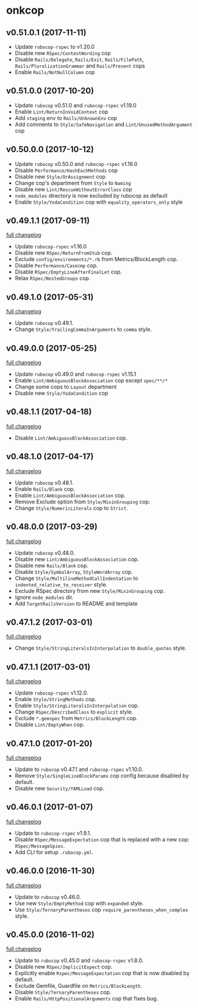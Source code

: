 # onkcop

## v0.51.0.1 (2017-11-11)

* Update `rubocop-rspec` to v1.20.0
* Disable new `RSpec/ContextWording` cop
* Disable `Rails/Delegate`, `Rails/Exit`, `Rails/FilePath`,
  `Rails/PluralizationGrammar` and `Rails/Present` cops
* Enable `Rails/NotNullColumn` cop


## v0.51.0.0 (2017-10-20)

* Update `rubocop` v0.51.0 and `rubocop-rspec` v1.19.0
* Enable `Lint/ReturnInVoidContext` cop
* Add `staging` env to `Rails/UnknownEnv` cop
* Add comments to `Style/SafeNavigation` and `Lint/UnusedMethodArgument` cop


## v0.50.0.0 (2017-10-12)

* Update `rubocop` v0.50.0 and `rubocop-rspec` v1.18.0
* Disable `Performance/HashEachMethods` cop
* Disable new `Style/OrAssignment` cop
* Change cop's department from `Style` to `Naming`
* Disable new `Lint/RescueWithoutErrorClass` cop
* `node_modules` directory is now excluded by rubocop as default
* Enable `Style/YodaCondition` cop with `equality_operators_only` style


## v0.49.1.1 (2017-09-11)

[full changelog](https://github.com/onk/onkcop/compare/v0.49.1.0...v0.49.1.1)

* Update `rubocop-rspec` v1.16.0
* Disable new `RSpec/ReturnFromStub` cop.
* Exclude `config/environments/*.rb` from Metrics/BlockLength cop.
* Disable `Performance/Casecmp` cop.
* Disable `RSpec/EmptyLineAfterFinalLet` cop.
* Relax `RSpec/NestedGroups` cop.


## v0.49.1.0 (2017-05-31)

[full changelog](https://github.com/onk/onkcop/compare/v0.49.0.0...v0.49.1.0)

* Update `rubocop` v0.49.1.
* Change `Style/TrailingCommaInArguments` to `comma` style.


## v0.49.0.0 (2017-05-25)

[full changelog](https://github.com/onk/onkcop/compare/v0.48.1.1...v0.49.0.0)

* Update `rubocop` v0.49.0 and `rubocop-rspec` v1.15.1
* Enable `Lint/AmbiguousBlockAssociation` cop except `spec/**/*`
* Change some cops to `Layout` department
* Disable new `Style/YodaCondition` cop


## v0.48.1.1 (2017-04-18)

[full changelog](https://github.com/onk/onkcop/compare/v0.48.1.0...v0.48.1.1)

* Disable `Lint/AmbiguousBlockAssociation` cop.


## v0.48.1.0 (2017-04-17)

[full changelog](https://github.com/onk/onkcop/compare/v0.48.0.0...v0.48.1.0)

* Update `rubocop` v0.48.1.
* Enable `Rails/Blank` cop.
* Enable `Lint/AmbiguousBlockAssociation` cop.
* Remove Exclude option from `Style/MixinGrouping` cop.
* Change `Style/NumericLiterals` cop to `Strict`.


## v0.48.0.0 (2017-03-29)

[full changelog](https://github.com/onk/onkcop/compare/v0.47.1.2...v0.48.0.0)

* Update `rubocop` v0.48.0.
* Disable new `Lint/AmbiguousBlockAssociation` cop.
* Disable new `Rails/Blank` cop.
* Disable `Style/SymbolArray`, `StyleWordArray` cop.
* Change `Style/MultilineMethodCallIndentation` to `indented_relative_to_receiver` style.
* Exclude RSpec directory from new `Style/MixinGrouping` cop.
* Ignore `node_modules` dir.
* Add `TargetRailsVersion` to README and template


## v0.47.1.2 (2017-03-01)

[full changelog](https://github.com/onk/onkcop/compare/v0.47.1.1...v0.47.1.2)

* Change `Style/StringLiteralsInInterpolation` to `double_quotes` style.


## v0.47.1.1 (2017-03-01)

[full changelog](https://github.com/onk/onkcop/compare/v0.47.1.0...v0.47.1.1)

* Update `rubocop-rspec` v1.12.0.
* Enable `Style/StringMethods` cop.
* Enable `Style/StringLiteralsInInterpolation` cop.
* Change `RSpec/DescribedClass` to `explicit` style.
* Exclude `*.gemspec` from `Metrics/BlockLength` cop.
* Disable `Lint/EmptyWhen` cop.


## v0.47.1.0 (2017-01-20)

[full changelog](https://github.com/onk/onkcop/compare/v0.46.0.1...v0.47.1.0)

* Update to `rubocop` v0.47.1 and `rubocop-rspec` v1.10.0.
* Remove `Style/SingleLineBlockParams` cop config because disabled by default.
* Disable new `Security/YAMLLoad` cop.


## v0.46.0.1 (2017-01-07)

[full changelog](https://github.com/onk/onkcop/compare/v0.46.0.0...v0.46.0.1)

* Update to `rubocop-rspec` v1.9.1.
* Disable `RSpec/MessageExpectation` cop that is replaced with a new cop: `RSpec/MessageSpies`.
* Add CLI for setup `.rubocop.yml`.


## v0.46.0.0 (2016-11-30)

[full changelog](https://github.com/onk/onkcop/compare/v0.45.0.0...v0.46.0.0)

* Update to `rubocop` v0.46.0.
* Use new `Style/EmptyMethod` cop with `expanded` style.
* Use `Style/TernaryParentheses` cop `require_parentheses_when_complex` style.


## v0.45.0.0 (2016-11-02)
[full changelog](https://github.com/onk/onkcop/compare/v0.44.1.1...v0.45.0.0)

* Update to `rubocop` v0.45.0 and `rubocop-rspec` v1.8.0.
* Disable new `RSpec/ImplicitExpect` cop.
* Explicitly enable `Rspec/MessageExpectation` cop that is now disabled by default.
* Exclude Gemfile, Guardfile on `Metrics/BlockLength`.
* Disable `Style/TernaryParentheses` cop.
* Enable `Rails/HttpPositionalArguments` cop that fixes bug.
